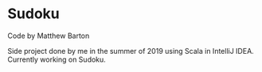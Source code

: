 # Sudoku

Code by Matthew Barton

Side project done by me in the summer of 2019 using Scala in IntelliJ IDEA. Currently working on Sudoku.
